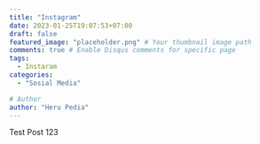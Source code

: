 ```yaml
---
title: "Instagram"
date: 2023-01-25T19:07:53+07:00
draft: false
featured_image: "placeholder.png" # Your thumbnail image path
comments: true # Enable Disqus comments for specific page
tags:
  - Instaram
categories:
  - "Sosial Media"

# Author
author: "Heru Pedia"
---
```


Test Post 123
